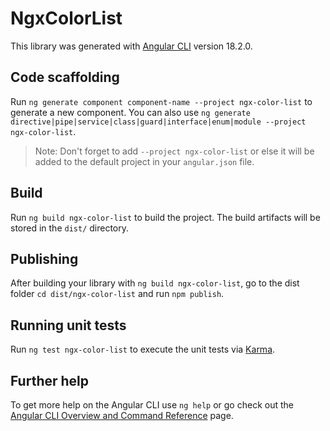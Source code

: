 # NgxColorList

This library was generated with [Angular CLI](https://github.com/angular/angular-cli) version 18.2.0.

## Code scaffolding

Run `ng generate component component-name --project ngx-color-list` to generate a new component. You can also use `ng generate directive|pipe|service|class|guard|interface|enum|module --project ngx-color-list`.
> Note: Don't forget to add `--project ngx-color-list` or else it will be added to the default project in your `angular.json` file. 

## Build

Run `ng build ngx-color-list` to build the project. The build artifacts will be stored in the `dist/` directory.

## Publishing

After building your library with `ng build ngx-color-list`, go to the dist folder `cd dist/ngx-color-list` and run `npm publish`.

## Running unit tests

Run `ng test ngx-color-list` to execute the unit tests via [Karma](https://karma-runner.github.io).

## Further help

To get more help on the Angular CLI use `ng help` or go check out the [Angular CLI Overview and Command Reference](https://angular.dev/tools/cli) page.
